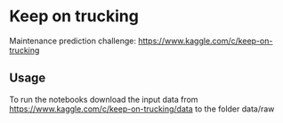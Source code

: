 # Keep on trucking 
Maintenance prediction challenge: https://www.kaggle.com/c/keep-on-trucking

## Usage
To run the notebooks download the input data from https://www.kaggle.com/c/keep-on-trucking/data to the folder
data/raw
